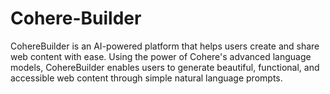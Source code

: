 # Cohere-Builder
CohereBuilder is an AI-powered platform that helps users create and share web content with ease. Using the power of Cohere's advanced language models, CohereBuilder enables users to generate beautiful, functional, and accessible web content through simple natural language prompts.
